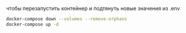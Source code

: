 чтобы перезапустить контейнер и подтянуть новые значения из .env
```bash
docker-compose down --volumes --remove-orphans
docker-compose up -d
```
